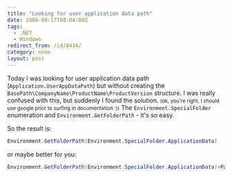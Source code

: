 ```yaml
---
title: "Looking for user application data path"
date: 2006-06-17T08:04:00Z
tags:
  - .NET
  - Windows
redirect_from: /id/8434/
category: none
layout: post
---
```

Today I was looking for user application data path (`Application.UserAppDataPath`) but without creating the `BasePath\CompanyName\ProductName\ProductVersion` structure. I was really confused with this, but suddenly I found the solution. <small>(ok, you're right, I should use google prior to surfing in documentation :))</small> The `Environment.SpecialFolder` enumeration and `Environment.GetFolderPath` - it's so easy.

So the result is: 

```csharp
Environment.GetFolderPath(Environment.SpecialFolder.ApplicationData)
```

or maybe better for you:

```csharp
Environment.GetFolderPath(Environment.SpecialFolder.ApplicationData)+Path.DirectorySeparatorChar
```